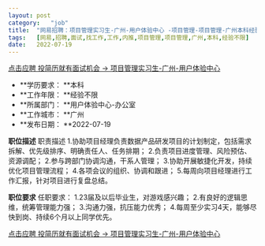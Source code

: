 ```yaml
---
layout:	post
category:	"job"
title:	"网易招聘：项目管理实习生-广州-用户体验中心 -项目管理-项目管理-广州本科经验不限"
tags:	[网易,招聘,面试,找工作,工作,内推,项目管理,项目管理,广州,本科,经验不限]
date:	2022-07-19
---
```


[点击应聘 投简历就有面试机会 -> 项目管理实习生-广州-用户体验中心 ](http://mobile.bole.netease.com/bole/boleDetail?id=35944&employeeId=346f03c3cda5f04c&key=all)



- **学历要求： **本科
- **工作年限： **经验不限
- **所属部门： **用户体验中心-办公室
- **工作城市： **广州
- **发布日期： **2022-07-19



**职位描述**
职责描述
1.协助项目经理负责数据产品研发项目的计划制定，包括需求拆解、优先级排序、明确责任人、任务排期；
2.负责项目进度管理、风险预估、资源调配；
2.参与跨部门协调沟通，干系人管理；
3.协助开展敏捷化开发，持续优化项目管理流程；
4.各项会议的组织、协调和跟进；
5.每周向项目经理进行工作汇报，针对项目进行复盘总结。



**职位要求**
任职要求：
1.23届及以后毕业生，对游戏感兴趣；
2.有良好的逻辑思维，统筹管理能力强；
3.沟通力强，抗压能力优秀；
4.每周至少实习4天，能够尽快到岗、持续6个月以上同学优先。



[点击应聘 投简历就有面试机会 -> 项目管理实习生-广州-用户体验中心 ](http://mobile.bole.netease.com/bole/boleDetail?id=35944&employeeId=346f03c3cda5f04c&key=all)